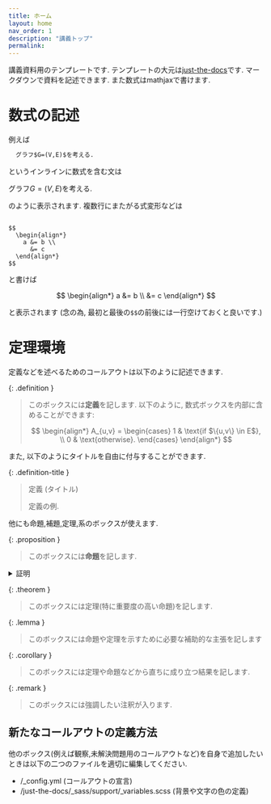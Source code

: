 ```yaml
---
title: ホーム
layout: home
nav_order: 1
description: "講義トップ"
permalink: 
---
```


講義資料用のテンプレートです.
テンプレートの大元は[just-the-docs](https://github.com/just-the-docs/just-the-docs)です.
マークダウンで資料を記述できます. また数式はmathjaxで書けます.

# 数式の記述
例えば
```markdown
  グラフ$G=(V,E)$を考える.
```
というインラインに数式を含む文は

グラフ$G=(V,E)$を考える.

のように表示されます. 複数行にまたがる式変形などは
```text

$$
  \begin{align*}
    a &= b \\
      &= c
  \end{align*}
$$

```

と書けば

$$
  \begin{align*}
    a &= b \\
      &= c
  \end{align*}
$$

と表示されます (念の為, 最初と最後の`$$`の前後には一行空けておくと良いです.)

# 定理環境

定義などを述べるためのコールアウトは以下のように記述できます.

{: .definition }
> このボックスには**定義**を記します. 以下のように, 数式ボックスを内部に含めることができます:
>
>  $$
    \begin{align*}
      A_{u,v} = \begin{cases}
        1	& \text{if $\{u,v\} \in E$}, \\
        0 & \text{otherwise}.
      \end{cases}
    \end{align*}
>  $$
  
また, 以下のようにタイトルを自由に付与することができます.

{: .definition-title }
> 定義 (タイトル)
>
> 定義の例.

他にも命題,補題,定理,系のボックスが使えます.

{: .proposition }
> このボックスには**命題**を記します.

<details>
<summary style="display: list-item">証明</summary>

  このように, 折りたためる証明も書けます.
  内部でもインライン(例えば$a=b$)や独立した数式ブロックが書けます.
  $$
    \begin{align*}
      a &= b \\
        &= c.
    \end{align*}
  $$
  しかし, なぜかマークダウンはかけません.
  この中で強調表示したい場合は, 苦肉の策ですが, htmlタグを使って<b>装飾</b>しましょう.

  $\square$
</details>

{: .theorem }
> このボックスには定理(特に重要度の高い命題)を記します.

{: .lemma }
> このボックスには命題や定理を示すために必要な補助的な主張を記します

{: .corollary }
> このボックスには定理や命題などから直ちに成り立つ結果を記します.

{: .remark }
> このボックスには強調したい注釈が入ります.


## 新たなコールアウトの定義方法
他のボックス(例えば観察,未解決問題用のコールアウトなど)を自身で追加したいときは以下の二つのファイルを適切に編集してください.
- /_config.yml (コールアウトの宣言)
- /just-the-docs/_sass/support/_variables.scss (背景や文字の色の定義)